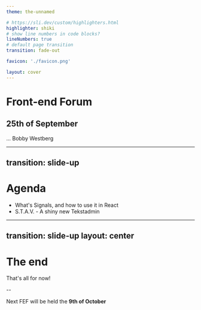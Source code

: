 ```yaml
---
theme: the-unnamed

# https://sli.dev/custom/highlighters.html
highlighter: shiki
# show line numbers in code blocks?
lineNumbers: true
# default page transition
transition: fade-out

favicon: './favicon.png'

layout: cover
---
```


# Front-end Forum

## 25th of September

...
<twemoji-man-technologist/> Bobby Westberg

---
transition: slide-up
---

# <twemoji-spiral-notepad/> Agenda

* What's Signals, and how to use it in React
* S.T.A.V. - A shiny new Tekstadmin

---
transition: slide-up
layout: center
---

# The end

That's all for now!

<twemoji-red-heart class="animate-ping"/>

--

<twemoji-spiral-calendar/> Next FEF will be held the **9th of October**
